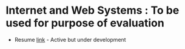 # Internet and Web Systems : To be used for purpose of evaluation
* Resume [link](https://pranjalmathur.github.io/Internet_and_Web-Systems/Assignment1-Resume/Resume.html) - Active but under development
